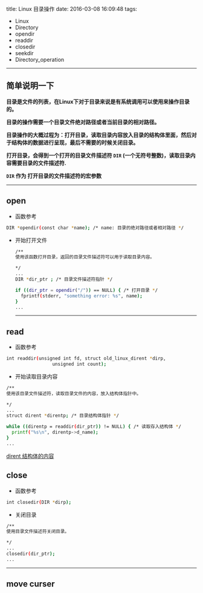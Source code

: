 title: Linux 目录操作
date: 2016-03-08 16:09:48
tags:
- Linux
- Directory
- opendir
- readdir
- closedir
- seekdir
- Directory_operation

---

## 简单说明一下

  **目录是文件的列表，在Linux下对于目录来说是有系统调用可以使用来操作目录的。**

  **目录的操作需要一个目录文件绝对路径或者当前目录的相对路径。**

  **目录操作的大概过程为：打开目录，读取目录内容放入目录的结构体里面，然后对于结构体的数据进行呈现，最后不需要的时候关闭目录。**

  **打开目录，会得到一个打开的目录文件描述符 `DIR` (一个无符号整数)，读取目录内容需要目录的文件描述符.**

  **`DIR` 作为 打开目录的文件描述符的宏参数**

---

## open

 - 函数参考
  ``` bash
  DIR *opendir(const char *name); /* name: 目录的绝对路径或者相对路径 */
  ```

- 开始打开文件
  ``` bash
  /**
  使用该函数打开目录，返回的目录文件描述符可以用于读取目录内容。

  */
  ...
  DIR *dir_ptr ; /* 目录文件描述符指针 */

  if ((dir_ptr = opendir("/")) == NULL) { /* 打开目录 */
    fprintf(stderr, "something error: %s", name);
  }
  ...

  ```
  ---

## read

  - 函数参考
  ``` bash
  int readdir(unsigned int fd, struct old_linux_dirent *dirp,
                   unsigned int count);
  ```

  - 开始读取目录内容
  ``` bash
  /**
  使用该目录文件描述符，读取目录文件的内容，放入结构体指针中。

  */
  ...
  struct dirent *direntp; /* 目录结构体指针 */

  while ((direntp = readdir(dir_ptr)) != NULL) { /* 读取存入结构体 */
    printf("%s\n", direntp->d_name);
  }
  ...

  ```

  [dirent 结构体的内容](http://scofieldwyq.github.io/2016/03/08/Linux-%E7%9B%AE%E5%BD%95%E5%86%85%E5%AE%B9%E7%9A%84%E7%BB%93%E6%9E%84/)

## close

  - 函数参考
  ``` bash
  int closedir(DIR *dirp);
  ```

  - 关闭目录
  ``` bash 
  /**
  使用目录文件描述符关闭目录。

  */
  ...
  closedir(dir_ptr);
  ...

  ```

---

## move curser
